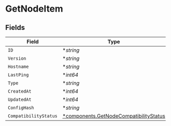 # GetNodeItem


## Fields

| Field                                                                                           | Type                                                                                            | Required                                                                                        | Description                                                                                     |
| ----------------------------------------------------------------------------------------------- | ----------------------------------------------------------------------------------------------- | ----------------------------------------------------------------------------------------------- | ----------------------------------------------------------------------------------------------- |
| `ID`                                                                                            | **string*                                                                                       | :heavy_minus_sign:                                                                              | N/A                                                                                             |
| `Version`                                                                                       | **string*                                                                                       | :heavy_minus_sign:                                                                              | N/A                                                                                             |
| `Hostname`                                                                                      | **string*                                                                                       | :heavy_minus_sign:                                                                              | N/A                                                                                             |
| `LastPing`                                                                                      | **int64*                                                                                        | :heavy_minus_sign:                                                                              | N/A                                                                                             |
| `Type`                                                                                          | **string*                                                                                       | :heavy_minus_sign:                                                                              | N/A                                                                                             |
| `CreatedAt`                                                                                     | **int64*                                                                                        | :heavy_minus_sign:                                                                              | N/A                                                                                             |
| `UpdatedAt`                                                                                     | **int64*                                                                                        | :heavy_minus_sign:                                                                              | N/A                                                                                             |
| `ConfigHash`                                                                                    | **string*                                                                                       | :heavy_minus_sign:                                                                              | N/A                                                                                             |
| `CompatibilityStatus`                                                                           | [*components.GetNodeCompatibilityStatus](../../models/components/getnodecompatibilitystatus.md) | :heavy_minus_sign:                                                                              | N/A                                                                                             |